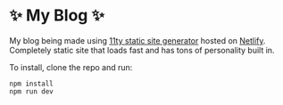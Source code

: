 # :sparkles: My Blog :sparkles:

My blog being made using [11ty static site generator](https://www.11ty.dev/) hosted on [Netlify](https://rohanfaiyaz.com). Completely static site that loads fast and has tons of personality built in.

To install, clone the repo and run:

```
npm install
npm run dev
```
